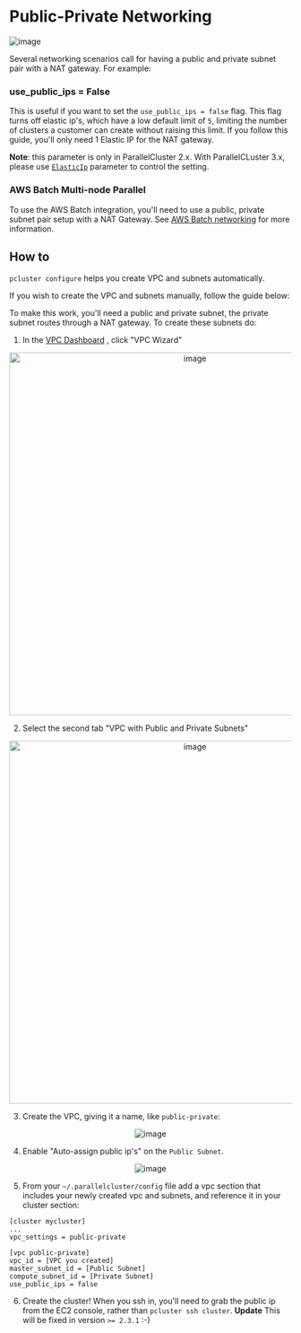 # Public-Private Networking

![image](https://aws-parallelcluster.readthedocs.io/en/latest/_images/networking_two_subnets.jpg)

Several networking scenarios call for having a public and private subnet pair with a NAT gateway. For example:

### use_public_ips = False

This is useful if you want to set the `use_public_ips = false` flag. This flag turns off elastic ip's, which have a low default limit of `5`, limiting the number of clusters a customer can create without raising this limit. If you follow this guide, you'll only need 1 Elastic IP for the NAT gateway.

**Note**: this parameter is only in ParallelCluster 2.x. With ParallelCLuster 3.x, please use [`ElasticIp`](https://docs.aws.amazon.com/parallelcluster/latest/ug/HeadNode-v3.html#yaml-HeadNode-Networking-ElasticIp) parameter to control the setting.

### AWS Batch Multi-node Parallel

To use the AWS Batch integration, you'll need to use a public, private subnet pair setup with a NAT Gateway. See [AWS Batch networking](https://aws-parallelcluster.readthedocs.io/en/latest/networking.html#aws-parallelcluster-with-awsbatch-scheduler) for more information.

## How to

`pcluster configure` helps you create VPC and subnets automatically.

If you wish to create the VPC and subnets manually, follow the guide below:

To make this work, you'll need a public and private subnet, the private subnet routes through a NAT gateway. To create these subnets do:

1. In the [VPC Dashboard](https://console.aws.amazon.com/vpc/home) , click "VPC Wizard"

<p align="center">
<img width="647" src="https://user-images.githubusercontent.com/5545980/55517061-0d180480-5624-11e9-8e6a-ce34615ad79c.png" alt="image">
</p>

2. Select the second tab "VPC with Public and Private Subnets"

<p align="center">
<img width="647" src="https://user-images.githubusercontent.com/5545980/55517117-35076800-5624-11e9-84e1-6932c5bf306e.png" alt="image">
</p>

3. Create the VPC, giving it a name, like `public-private`:

<p align="center">
<img src="https://user-images.githubusercontent.com/5545980/55517284-caa2f780-5624-11e9-9002-7ec7551172ed.png" alt="image">
</p>

4. Enable "Auto-assign public ip's" on the `Public Subnet`.

<p align="center">
<img src="https://user-images.githubusercontent.com/5545980/55517368-135ab080-5625-11e9-9de2-e099262d0627.png" alt="image">
</p>

5. From your `~/.parallelcluster/config` file add a vpc section that includes your newly created vpc and subnets, and reference it in your cluster section:

```
[cluster mycluster]
...
vpc_settings = public-private

[vpc public-private]
vpc_id = [VPC you created]
master_subnet_id = [Public Subnet]
compute_subnet_id = [Private Subnet]
use_public_ips = false
```

6. Create the cluster! When you ssh in, you'll need to grab the public ip from the EC2 console, rather than `pcluster ssh cluster`. **Update** This will be fixed in version `>= 2.3.1` :-)